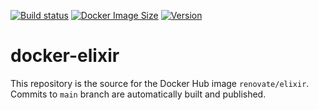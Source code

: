 [![Build status](https://github.com/renovatebot/docker-elixir/workflows/build/badge.svg)](https://github.com/renovatebot/docker-elixir/actions?query=workflow%3Abuild)
[![Docker Image Size](https://img.shields.io/docker/image-size/renovate/elixir/latest)](https://hub.docker.com/r/renovate/elixir)
[![Version](https://img.shields.io/docker/v/renovate/elixir?sort=semver)](https://hub.docker.com/r/renovate/elixir)

# docker-elixir

This repository is the source for the Docker Hub image `renovate/elixir`. Commits to `main` branch are automatically built and published.
